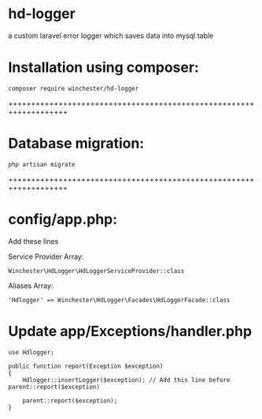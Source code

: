 # hd-logger
a custom laravel error logger which saves data into mysql table

# Installation using composer:

`composer require winchester/hd-logger`

+++++++++++++++++++++++++++++++++++++++++++++++++++++++++++++++++++

# Database migration:

`php artisan migrate`

+++++++++++++++++++++++++++++++++++++++++++++++++++++++++++++++++++

# config/app.php:

Add these lines

Service Provider Array:

`Winchester\HdLogger\HdLoggerServiceProvider::class`

Aliases Array:

`'Hdlogger' => Winchester\HdLogger\Facades\HdLoggerFacade::class`

# Update app/Exceptions/handler.php

```
use Hdlogger;

public function report(Exception $exception)
{
    Hdlogger::insertLogger($exception); // Add this line before parent::report($exception)

    parent::report($exception);
}
```

